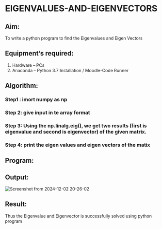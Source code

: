 # EIGENVALUES-AND-EIGENVECTORS
## Aim:
To write a python program to find the Eigenvalues and Eigen Vectors
## Equipment’s required:
1. 	Hardware – PCs
2. 	Anaconda – Python 3.7 Installation / Moodle-Code Runner
## Algorithm:
### Step1 : imort numpy as np
### Step 2: give input in te array format
### Step 3: Using the np.linalg.eig(),  we get two results (first is eigenvalue and second is eigenvector) of the given matrix.
### Step 4: print the eigen values and eigen vectors of the matix

## Program:

## Output:
![Screenshot from 2024-12-02 20-26-02](https://github.com/user-attachments/assets/637e7bdc-268a-4978-a589-58c8f0b0ec42)

## Result:
Thus the Eigenvalue and Eigenvector is successfully solved using python program
